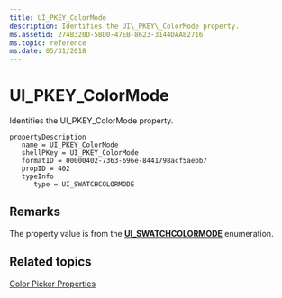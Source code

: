 ```yaml
---
title: UI_PKEY_ColorMode
description: Identifies the UI\_PKEY\_ColorMode property.
ms.assetid: 274B320D-5BD0-47EB-8623-3144DAA82716
ms.topic: reference
ms.date: 05/31/2018
---
```


# UI\_PKEY\_ColorMode

Identifies the UI\_PKEY\_ColorMode property.

```
propertyDescription
   name = UI_PKEY_ColorMode
   shellPKey = UI_PKEY_ColorMode
   formatID = 00000402-7363-696e-8441798acf5aebb7
   propID = 402
   typeInfo
      type = UI_SWATCHCOLORMODE
```

## Remarks

The property value is from the [**UI\_SWATCHCOLORMODE**](/windows/desktop/api/Uiribbon/ne-uiribbon-ui_swatchcolormode) enumeration.

## Related topics

<dl> <dt>

[Color Picker Properties](windowsribbon-reference-properties-colorpicker.md)
</dt> </dl>

 

 




